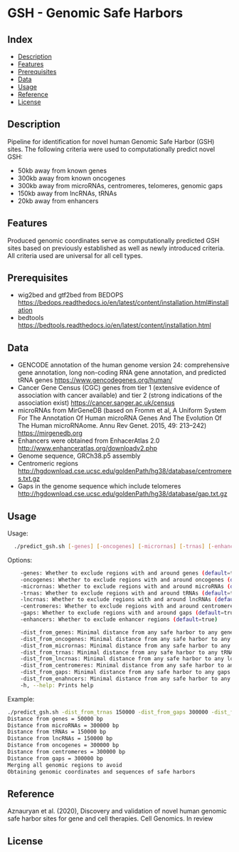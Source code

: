 # GSH - Genomic Safe Harbors

## Index

* [Description](#description)
* [Features](#features)
* [Prerequisites](#prerequisites)
* [Data](#usage)
* [Usage](#usage)
* [Reference](#reference)
* [License](#license)

## Description
Pipeline for identification for novel human Genomic Safe Harbor (GSH) sites.
The following criteria were used to computationally predict novel GSH:
- 50kb away from known genes
- 300kb away from known oncogenes
- 300kb away from microRNAs, centromeres, telomeres, genomic gaps
- 150kb away from lncRNAs, tRNAs
- 20kb away from enhancers

## Features
Produced genomic coordinates serve as computationally predicted GSH sites based on previously established as well as newly introduced criteria. All criteria used are universal for all cell types.

## Prerequisites
- wig2bed and gtf2bed from BEDOPS https://bedops.readthedocs.io/en/latest/content/installation.html#installation
- bedtools https://bedtools.readthedocs.io/en/latest/content/installation.html

## Data
- GENCODE annotation of the human genome version 24: comprehensive gene annotation, long non-coding RNA gene annotation, and predicted tRNA genes
https://www.gencodegenes.org/human/ 
- Cancer Gene Census (CGC) genes from tier 1 (extensive evidence of association with cancer available) and tier 2 (strong indications of the association exist) https://cancer.sanger.ac.uk/census
- microRNAs from MirGeneDB (based on Fromm et al, A Uniform System For The Annotation Of Human microRNA Genes And The Evolution Of The Human microRNAome. Annu Rev Genet. 2015, 49: 213–242) https://mirgenedb.org
- Enhancers were obtained from EnhacerAtlas 2.0 http://www.enhanceratlas.org/downloadv2.php
- Genome sequence, GRCh38.p5 assembly
- Centromeric regions http://hgdownload.cse.ucsc.edu/goldenPath/hg38/database/centromeres.txt.gz
- Gaps in the genome sequence which include telomeres http://hgdownload.cse.ucsc.edu/goldenPath/hg38/database/gap.txt.gz

## Usage

Usage:
```bash
  ./predict_gsh.sh [-genes] [-oncogenes] [-micrornas] [-trnas] [-enhancers] [-lncrnas] [-centromeres] [-gaps] [-dist_from_genes] [-dist_from_enhancers] [-dist_from_oncogenes] [-dist_from_micrornas] [-dist_from_trnas] [-dist_from_lncrnas] [-dist_from_centromeres] [-dist_from_gaps] [-h|--help]	
```
  
Options:
```bash
	-genes: Whether to exclude regions with and around genes (default=true)
	-oncogenes: Whether to exclude regions with and around oncogenes (default=true)
	-micrornas: Whether to exclude regions with and around microRNAs (default=true)
	-trnas: Whether to exclude regions with and around tRNAs (default=true)
	-lncrnas: Whether to exclude regions with and around lncRNAs (default=true)
	-centromeres: Whether to exclude regions with and around centromeres (default=true)
	-gaps: Whether to exclude regions with and around gaps (default=true)
	-enhancers: Whether to exclude enhancer regions (default=true)

	-dist_from_genes: Minimal distance from any safe harbor to any gene in bp (default=50000)
	-dist_from_oncogenes: Minimal distance from any safe harbor to any oncogene in bp (default=300000)
	-dist_from_micrornas: Minimal distance from any safe harbor to any microRNA in bp (default=300000)
	-dist_from_trnas: Minimal distance from any safe harbor to any tRNA in bp (default=0)
	-dist_from_lncrnas: Minimal distance from any safe harbor to any long-non-coding RNA in bp (default=0)
	-dist_from_centromeres: Minimal distance from any safe harbor to any centromere in bp (default=0)
	-dist_from_gaps: Minimal distance from any safe harbor to any gaps in bp (default=0)
	-dist_from_enahncers: Minimal distance from any safe harbor to any enhancer in bp (default=0)
	-h, --help: Prints help
 ```
 
Example:
```bash
./predict_gsh.sh -dist_from_trnas 150000 -dist_from_gaps 300000 -dist_from_centromeres 300000 -dist_from_enahcners 20000 -dist_from_lncrnas 150000
Distance from genes = 50000 bp
Distance from microRNAs = 300000 bp
Distance from tRNAs = 150000 bp
Distance from lncRNAs = 150000 bp
Distance from oncogenes = 300000 bp
Distance from centromeres = 300000 bp
Distance from gaps = 300000 bp
Merging all genomic regions to avoid
Obtaining genomic coordinates and sequences of safe harbors
 ```
 
## Reference
Aznauryan et al. (2020), Discovery and validation of novel human genomic safe harbor sites for gene and cell therapies. Cell Genomics. In review

## License

